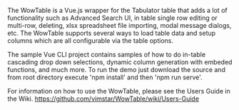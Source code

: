 The WowTable is a Vue.js wrapper for the Tabulator table that adds a lot of functionality such as Advanced Search UI, in table single row editing or multi-row, deleting, xlsx spreadsheet file importing, modal message dialogs, etc. The WowTable supports several ways to load table data and setup columns which are all configurable via the table options.

The sample Vue CLI project contains samples of how to do in-table cascading drop down selections, dynamic column generation with embeded functions, and much more. To run the demo just download the source and from root directory execute 'npm install' and then 'npm run serve'.

For information on how to use the WowTable, please see the Users Guide in the Wiki. https://github.com/vimstar/WowTable/wiki/Users-Guide
